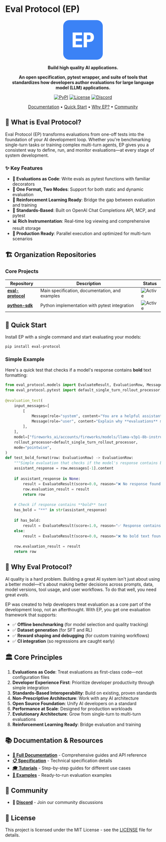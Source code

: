 # Eval Protocol (EP)

<div align="center">

<img src="https://raw.githubusercontent.com/eval-protocol/eval-protocol/main/assets/favicon-light.png" alt="Eval Protocol Logo" height="128"/>


**Build high quality AI applications.**

**An open specification, pytest wrapper, and suite of tools that standardizes how developers author evaluations for large language model (LLM) applications.**

[![PyPI](https://img.shields.io/pypi/v/eval-protocol)](https://pypi.org/project/eval-protocol/)
[![License](https://img.shields.io/badge/license-MIT-blue.svg)](https://github.com/eval-protocol/eval-protocol/blob/main/LICENSE)
[![Discord](https://img.shields.io/badge/discord-join-7289da.svg)](https://discord.com/channels/1137072072808472616/1400975572405850155)

[Documentation](https://evalprotocol.io) • [Quick Start](#user-content--quick-start) • [Why EP?](#user-content--why-eval-protocol) • [Community](#user-content--community)

</div>

## 🚀 What is Eval Protocol?

Eval Protocol (EP) transforms evaluations from one-off tests into the foundation of your AI development loop. Whether you're benchmarking single-turn tasks or training complex multi-turn agents, EP gives you a consistent way to define, run, and monitor evaluations—at every stage of system development.

### ✨ Key Features

- **🧪 Evaluations as Code**: Write evals as pytest functions with familiar decorators
- **🔄 One Format, Two Modes**: Support for both static and dynamic evaluation
- **🎯 Reinforcement Learning Ready**: Bridge the gap between evaluation and training
- **🔧 Standards-Based**: Built on OpenAI Chat Completions API, MCP, and pytest
- **📊 Rich Instrumentation**: Real-time log viewing and comprehensive result storage
- **🚀 Production Ready**: Parallel execution and optimized for multi-turn scenarios

## 🏗️ Organization Repositories

### Core Projects

| Repository | Description | Status |
|------------|-------------|---------|
| **[eval-protocol](https://github.com/eval-protocol/eval-protocol)** | Main specification, documentation, and examples | ![Active](https://img.shields.io/badge/status-active-brightgreen) |
| **[python-sdk](https://github.com/eval-protocol/python-sdk)** | Python implementation with pytest integration | ![Active](https://img.shields.io/badge/status-active-brightgreen) |

## 🚀 Quick Start

Install EP with a single command and start evaluating your models:

```bash
pip install eval-protocol
```

### Simple Example

Here's a quick test that checks if a model's response contains **bold** text formatting:

```python
from eval_protocol.models import EvaluateResult, EvaluationRow, Message
from eval_protocol.pytest import default_single_turn_rollout_processor, evaluation_test

@evaluation_test(
    input_messages=[
        [
            Message(role="system", content="You are a helpful assistant. Use bold text to highlight important information."),
            Message(role="user", content="Explain why **evaluations** matter for building AI agents. Make it dramatic!"),
        ],
    ],
    model=["fireworks_ai/accounts/fireworks/models/llama-v3p1-8b-instruct"],
    rollout_processor=default_single_turn_rollout_processor,
    mode="pointwise",
)
def test_bold_format(row: EvaluationRow) -> EvaluationRow:
    """Simple evaluation that checks if the model's response contains bold text."""
    assistant_response = row.messages[-1].content
    
    if assistant_response is None:
        result = EvaluateResult(score=0.0, reason="❌ No response found")
        row.evaluation_result = result
        return row
    
    # Check if response contains **bold** text
    has_bold = "**" in str(assistant_response)
    
    if has_bold:
        result = EvaluateResult(score=1.0, reason="✅ Response contains bold text")
    else:
        result = EvaluateResult(score=0.0, reason="❌ No bold text found")
    
    row.evaluation_result = result
    return row
```

## 🎯 Why Eval Protocol?

AI quality is a hard problem. Building a great AI system isn't just about using a better model—it's about making better decisions across prompts, data, model versions, tool usage, and user workflows. To do that well, you need great *evals*.

EP was created to help developers treat evaluation as a core part of the development loop, not an afterthought. With EP, you get one evaluation framework that supports:

- ✅ **Offline benchmarking** (for model selection and quality tracking)
- ✅ **Dataset generation** (for SFT and RL)
- ✅ **Reward shaping and debugging** (for custom training workflows)
- ✅ **CI integration** (so regressions are caught early)

## 🏛️ Core Principles

1. **Evaluations as Code**: Treat evaluations as first-class code—not configuration files
2. **Developer Experience First**: Prioritize developer productivity through simple integration
3. **Standards-Based Interoperability**: Build on existing, proven standards
4. **Non-Prescriptive Architecture**: Work with any AI architecture
5. **Open Source Foundation**: Unify AI developers on a standard
6. **Performance at Scale**: Designed for production workloads
7. **Evolutionary Architecture**: Grow from single-turn to multi-turn evaluations
8. **Reinforcement Learning Ready**: Bridge evaluation and training

## 📚 Documentation & Resources

- **[📖 Full Documentation](https://evalprotocol.io)** - Comprehensive guides and API reference
- **[📋 Specification](https://evalprotocol.io/specification)** - Technical specification details
- **[🎓 Tutorials](https://evalprotocol.io/tutorial)** - Step-by-step guides for different use cases
- **[🔧 Examples](https://evalprotocol.io/example)** - Ready-to-run evaluation examples

## 🤝 Community

- **💬 [Discord](https://discord.com/channels/1137072072808472616/1400975572405850155)** - Join our community discussions

## 📄 License

This project is licensed under the MIT License - see the [LICENSE](https://github.com/eval-protocol/eval-protocol/blob/main/LICENSE) file for details.